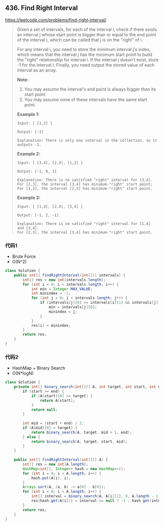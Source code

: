 ## 436. Find Right Interval

https://leetcode.com/problems/find-right-interval/

> Given a set of intervals, for each of the interval i, check if there exists an interval j whose start point is bigger than or equal to the end point of the interval i, which can be called that j is on the "right" of i.
>
> For any interval i, you need to store the minimum interval j's index, which means that the interval j has the minimum start point to build the "right" relationship for interval i. If the interval j doesn't exist, store -1 for the interval i. Finally, you need output the stored value of each interval as an array.
>
> **Note:**
>
> 1. You may assume the interval's end point is always bigger than its start point.
> 2. You may assume none of these intervals have the same start point.
>
>  
>
> **Example 1:**
>
> ```
> Input: [ [1,2] ]
> 
> Output: [-1]
> 
> Explanation: There is only one interval in the collection, so it outputs -1.
> ```
>
>  
>
> **Example 2:**
>
> ```
> Input: [ [3,4], [2,3], [1,2] ]
> 
> Output: [-1, 0, 1]
> 
> Explanation: There is no satisfied "right" interval for [3,4].
> For [2,3], the interval [3,4] has minimum-"right" start point;
> For [1,2], the interval [2,3] has minimum-"right" start point.
> ```
>
>  
>
> **Example 3:**
>
> ```
> Input: [ [1,4], [2,3], [3,4] ]
> 
> Output: [-1, 2, -1]
> 
> Explanation: There is no satisfied "right" interval for [1,4] and [3,4].
> For [2,3], the interval [3,4] has minimum-"right" start point.
> ```



### 代码1

- Brute Force 
- O(N^2)

```java
class Solution {
    public int[] findRightInterval(int[][] intervals) {
        int[] res = new int[intervals.length];
        for (int i = 0; i < intervals.length; i++) {
            int min = Integer.MAX_VALUE;
            int minindex = -1;
            for (int j = 0; j < intervals.length; j++) {
                if (intervals[j][0] >= intervals[i][1] && intervals[j][0] < min) {
                    min = intervals[j][0];
                    minindex = j;
                }
            }
            res[i] = minindex;
        }
        return res;
    }
}
```

### 代码2 

- HashMap + Binary Search
- O(N*logN)

```java
class Solution {  
    private int[] binary_search(int[][] A, int target, int start, int end) {
        if (start >= end) {
            if (A[start][0] >= target) {
                return A[start];
            }
            return null;
        }
        
        int mid = (start + end) / 2;
        if (A[mid][0] < target) {
            return binary_search(A, target, mid + 1, end);
        } else {
            return binary_search(A, target, start, mid);
        }
    }
    
    public int[] findRightInterval(int[][] A) {
        int[] res = new int[A.length];
        HashMap<int[], Integer> hash = new HashMap<>();
        for (int i = 0; i < A.length; i++) {
            hash.put(A[i], i);
        }
        Arrays.sort(A, (a, b) -> a[0] - b[0]);
        for (int i = 0; i < A.length; i++) {
            int[] interval = binary_search(A, A[i][1], 0, A.length - 1);
            res[hash.get(A[i])] = interval == null ? -1 : hash.get(interval);
        }
        return res;
    }   
}
```

